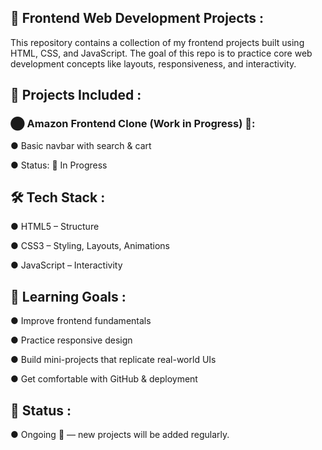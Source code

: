 ## 🎨 Frontend Web Development Projects :

This repository contains a collection of my frontend projects built using HTML, CSS, and JavaScript.
The goal of this repo is to practice core web development concepts like layouts, responsiveness, and interactivity.

## 📂 Projects Included :

### ⬤ Amazon Frontend Clone (Work in Progress) 🛒: 
● Basic navbar with search & cart

● Status: 🚧 In Progress


## 🛠️ Tech Stack : 
● HTML5 – Structure

● CSS3 – Styling, Layouts, Animations

● JavaScript – Interactivity

## 🎯 Learning Goals : 
● Improve frontend fundamentals

● Practice responsive design

● Build mini-projects that replicate real-world UIs

● Get comfortable with GitHub & deployment

## 📌 Status : 
● Ongoing 🚧 — new projects will be added regularly.

